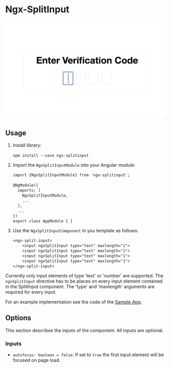 # Ngx-SplitInput
![](readme/splitInputDemo.gif)

## Usage
1) Install library:

    `npm install --save ngx-splitinput`

2) Import the `NgxSplitInputModule` into your Angular module:

    ```
    import {NgxSplitInputModule} from 'ngx-splitinput';
    
    @NgModule({
      imports: [
        NgxSplitInputModule,
        ...
      ],
      ...
    })
    export class AppModule { }
    ```

3) Use the `NgxSplitInputComponent` in you template as follows:

    ```
    <ngx-split-input>
        <input ngxSplitInput type="text" maxlength="1">
        <input ngxSplitInput type="text" maxlength="1">
        <input ngxSplitInput type="text" maxlength="1">
        <input ngxSplitInput type="text" maxlength="1">
    </ngx-split-input>
    ```

Currently only input elements of type 'text' or 'number' are supported. The `ngxSplitInput` directive has to be places on every input element contained in the SplitInput component. The 'type' and 'maxlength' arguments are required for every input.

For an example implementation see the code of the [Sample App](https://github.com/maxkolb/ngx-splitinput/tree/master/apps/split-input-sample).

## Options
This section describes the inputs of the component. All inputs are optional.

### Inputs
* `autofocus: boolean = false`: If set to `true` the first input element will be focused on page load.
